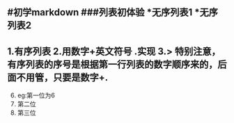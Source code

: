 #初学markdown
###列表初体验
*无序列表1
*无序列表2
---
1.有序列表
2.用数字+英文符号 .实现
3.> 特别注意，有序列表的序号是根据第一行列表的数字顺序来的，后面不用管，只要是数字+.
---
6. eg:第一位为6
6. 第二位
6. 第三位